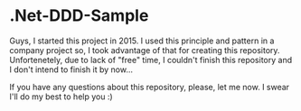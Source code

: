 # .Net-DDD-Sample 

Guys, I started this project in 2015. I used this principle and pattern in a company project so, I took advantage of that for creating this repository.  Unfortenetely, due to lack of "free" time, I couldn't finish this repository and I don't intend to finish it by now...

If you have any questions about this repository, please, let me now. I swear I'll do my best to help you :)
